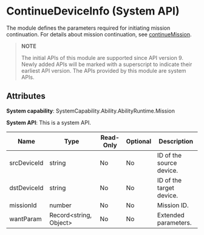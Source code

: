 # ContinueDeviceInfo (System API)

The module defines the parameters required for initiating mission continuation. For details about mission continuation, see [continueMission](js-apis-distributedMissionManager-sys.md#distributedmissionmanagercontinuemission).

> **NOTE**
> 
> The initial APIs of this module are supported since API version 9. Newly added APIs will be marked with a superscript to indicate their earliest API version.
> The APIs provided by this module are system APIs.

## Attributes

**System capability**: SystemCapability.Ability.AbilityRuntime.Mission

**System API**: This is a system API.

| Name      | Type  | Read-Only  | Optional  | Description     |
| -------- | ------ | ---- | ---- | ------- |
| srcDeviceId | string | No   | No   | ID of the source device.|
| dstDeviceId | string | No   | No   | ID of the target device.|
| missionId | number | No   | No   | Mission ID.|
| wantParam | Record<string, Object> | No   | No   | Extended parameters.|
